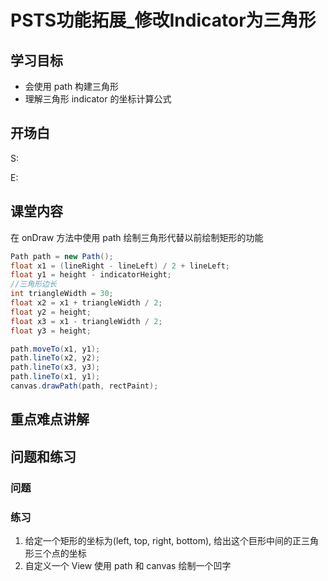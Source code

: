 # PSTS功能拓展_修改Indicator为三角形
## 学习目标
- 会使用 path 构建三角形
- 理解三角形 indicator 的坐标计算公式

## 开场白
S:

E:

## 课堂内容
在 onDraw 方法中使用 path 绘制三角形代替以前绘制矩形的功能
```java
Path path = new Path();
float x1 = (lineRight - lineLeft) / 2 + lineLeft;
float y1 = height - indicatorHeight;
//三角形边长
int triangleWidth = 30;
float x2 = x1 + triangleWidth / 2;
float y2 = height;
float x3 = x1 - triangleWidth / 2;
float y3 = height;

path.moveTo(x1, y1);
path.lineTo(x2, y2);
path.lineTo(x3, y3);
path.lineTo(x1, y1);
canvas.drawPath(path, rectPaint);
```

## 重点难点讲解

## 问题和练习
### 问题

### 练习
1. 给定一个矩形的坐标为(left, top, right, bottom), 给出这个巨形中间的正三角形三个点的坐标
2. 自定义一个 View 使用 path 和 canvas 绘制一个凹字
